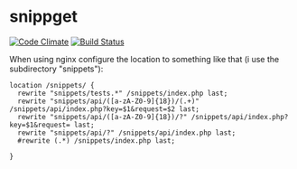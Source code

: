 # snippget
[![Code Climate](https://codeclimate.com/github/ezylot/RESTful-API-Server/badges/gpa.svg)](https://codeclimate.com/github/ezylot/RESTful-API-Server) [![Build Status](https://travis-ci.org/ezylot/snippget.svg?branch=master)](https://travis-ci.org/ezylot/snippget)


When using nginx configure the location to something like that (i use the subdirectory "snippets"):
```
location /snippets/ {
  rewrite "snippets/tests.*" /snippets/index.php last;
  rewrite "snippets/api/([a-zA-Z0-9]{18})/(.+)" /snippets/api/index.php?key=$1&request=$2 last;
  rewrite "snippets/api/([a-zA-Z0-9]{18})/?" /snippets/api/index.php?key=$1&request= last;
  rewrite "snippets/api/?" /snippets/api/index.php last;
  #rewrite (.*) /snippets/index.php last;

}
```
